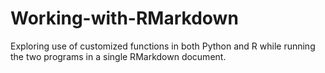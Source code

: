 # Working-with-RMarkdown
Exploring use of customized functions in both Python and R while running the two programs in a single RMarkdown document.
